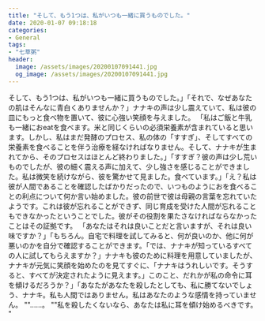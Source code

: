 ```yaml
---
title: "そして、もう1つは、私がいつも一緒に買うものでした。"
date: 2020-01-07 09:18:18
categories:
- General
tags:
- "七草粥"
header:
  image: /assets/images/20200107091441.jpg
  og_image: /assets/images/20200107091441.jpg
---
```


そして、もう1つは、私がいつも一緒に買うものでした。」「それで、なぜあなたの肌はそんなに青白くありませんか？」ナナキの声は少し震えていて、私は彼の皿にもっと食べ物を置いて、彼に心強い笑顔を与えました。 「私はご飯と牛乳も一緒におeatを食べます。米と同じくらいの必須栄養素が含まれていると思います。しかし、私はまだ発酵のプロセス、私の体の「すすぎ」、そしてすべての栄養素を食べることを伴う治療を経なければなりません。そして、ナナキが生まれてから、そのプロセスはほとんど終わりました。」「すすぎ？彼の声は少し荒いものでしたが、彼の細く震える声に加えて、少し強さを感じることができました。私は微笑を続けながら、彼を驚かせて見ました。食べています。」「え？私は彼が人間であることを確認したばかりだったので、いつものようにおを食べることの利点について何か言い始めました。彼の前世で彼は母親の言葉を忘れていたようです。これは彼が忘れることができず、同じ育成を受けた人間が忘れることもできなかったということでした。彼がその役割を果たさなければならなかったことはその証拠です。 「あなたはそれは良いことだと言いますが、それは良い味ですか？」「もちろん。自宅で料理を試してみると、何が良いのか、他に何が悪いのかを自分で確認することができます。「では、ナナキが知っているすべての人に試してもらえますか？」ナナキも彼のために料理を用意していましたが、ナナキが元気に笑顔を始めたのを見てすぐに、「ナナキはうれしいです。そうすると、すべてが決定されたように見えます。」このこと、だれかが私の命令に耳を傾けるだろうか？」「あなたがあなたを殺したとしても、私に勝てないでしょう、ナナキ。私も人間ではありません。私はあなたのような感情を持っていません。 &quot;&quot;……。 &quot;&quot;私を殺したくないなら、あなたは私に耳を傾け始めるべきです。 &quot;
